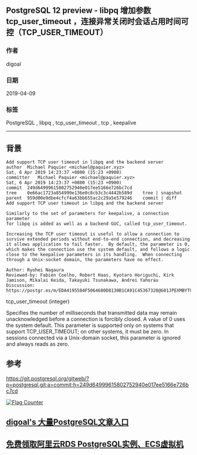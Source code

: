 ## PostgreSQL 12 preview - libpq 增加参数 tcp_user_timeout ，连接异常关闭时会话占用时间可控（TCP_USER_TIMEOUT）  
                                                                                                                    
### 作者                                                                                                                    
digoal                                                                                                                    
                                                                                                                    
### 日期                                                                                                                    
2019-04-09                                                                                                                    
                                                                                                                    
### 标签                                                                                                                    
PostgreSQL , libpq , tcp_user_timeout , tcp , keepalive    
                                   
----                                                                                                              
                                                                                                                
## 背景      
```  
Add support TCP user timeout in libpq and the backend server  
author	Michael Paquier <michael@paquier.xyz>	  
Sat, 6 Apr 2019 14:23:37 +0800 (15:23 +0900)  
committer	Michael Paquier <michael@paquier.xyz>	  
Sat, 6 Apr 2019 14:23:37 +0800 (15:23 +0900)  
commit	249d64999615802752940e017ee5166e726bc7cd  
tree	0e66ac1723a854999e136e0c8cb3c3c4442b589d	tree | snapshot  
parent	959d00e9dbe4cfcf4a63bb655ac2c29a5e579246	commit | diff  
Add support TCP user timeout in libpq and the backend server  
  
Similarly to the set of parameters for keepalive, a connection parameter  
for libpq is added as well as a backend GUC, called tcp_user_timeout.  
  
Increasing the TCP user timeout is useful to allow a connection to  
survive extended periods without end-to-end connection, and decreasing  
it allows application to fail faster.  By default, the parameter is 0,  
which makes the connection use the system default, and follows a logic  
close to the keepalive parameters in its handling.  When connecting  
through a Unix-socket domain, the parameters have no effect.  
  
Author: Ryohei Nagaura  
Reviewed-by: Fabien Coelho, Robert Haas, Kyotaro Horiguchi, Kirk  
Jamison, Mikalai Keida, Takayuki Tsunakawa, Andrei Yahorau  
Discussion: https://postgr.es/m/EDA4195584F5064680D8130B1CA91C45367328@G01JPEXMBYT04  
```  
  
tcp_user_timeout (integer)  
  
Specifies the number of milliseconds that transmitted data may remain unacknowledged before a connection is forcibly closed. A value of 0 uses the system default. This parameter is supported only on systems that support TCP_USER_TIMEOUT; on other systems, it must be zero. In sessions connected via a Unix-domain socket, this parameter is ignored and always reads as zero.  
  
  
## 参考  
https://git.postgresql.org/gitweb/?p=postgresql.git;a=commit;h=249d64999615802752940e017ee5166e726bc7cd  
    
  
<a rel="nofollow" href="http://info.flagcounter.com/h9V1"  ><img src="http://s03.flagcounter.com/count/h9V1/bg_FFFFFF/txt_000000/border_CCCCCC/columns_2/maxflags_12/viewers_0/labels_0/pageviews_0/flags_0/"  alt="Flag Counter"  border="0"  ></a>  
  
  
## [digoal's 大量PostgreSQL文章入口](https://github.com/digoal/blog/blob/master/README.md "22709685feb7cab07d30f30387f0a9ae")
  
  
## [免费领取阿里云RDS PostgreSQL实例、ECS虚拟机](https://free.aliyun.com/ "57258f76c37864c6e6d23383d05714ea")
  
